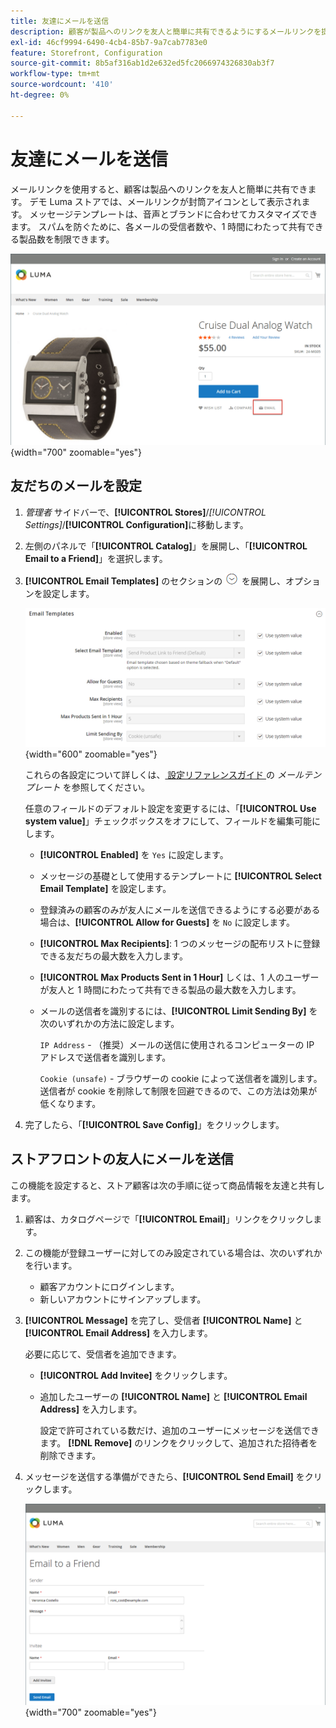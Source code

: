 ```yaml
---
title: 友達にメールを送信
description: 顧客が製品へのリンクを友人と簡単に共有できるようにするメールリンクを提供する方法を説明します。
exl-id: 46cf9994-6490-4cb4-85b7-9a7cab7783e0
feature: Storefront, Configuration
source-git-commit: 8b5af316ab1d2e632ed5fc2066974326830ab3f7
workflow-type: tm+mt
source-wordcount: '410'
ht-degree: 0%

---
```


# 友達にメールを送信

メールリンクを使用すると、顧客は製品へのリンクを友人と簡単に共有できます。 デモ Luma ストアでは、メールリンクが封筒アイコンとして表示されます。 メッセージテンプレートは、音声とブランドに合わせてカスタマイズできます。 スパムを防ぐために、各メールの受信者数や、1 時間にわたって共有できる製品数を制限できます。

![ 例ストアフロント – 友人にメールを送信 ](./assets/storefront-email-a-friend.png){width="700" zoomable="yes"}

## 友だちのメールを設定

1. _管理者_ サイドバーで、**[!UICONTROL Stores]**/_[!UICONTROL Settings]_/**[!UICONTROL Configuration]**&#x200B;に移動します。

1. 左側のパネルで「**[!UICONTROL Catalog]**」を展開し、「**[!UICONTROL Email to a Friend]**」を選択します。

1. **[!UICONTROL Email Templates]** のセクションの ![ 展開セレクター ](../assets/icon-display-expand.png) を展開し、オプションを設定します。

   ![ カタログ設定 – メールテンプレート ](../configuration-reference/catalog/assets/email-to-a-friend-email-templates.png){width="600" zoomable="yes"}

   これらの各設定について詳しくは、[ 設定リファレンスガイド ](../configuration-reference/catalog/email-to-a-friend.md) の _メールテンプレート_ を参照してください。

   任意のフィールドのデフォルト設定を変更するには、「**[!UICONTROL Use system value]**」チェックボックスをオフにして、フィールドを編集可能にします。

   - **[!UICONTROL Enabled]** を `Yes` に設定します。

   - メッセージの基礎として使用するテンプレートに **[!UICONTROL Select Email Template]** を設定します。

   - 登録済みの顧客のみが友人にメールを送信できるようにする必要がある場合は、**[!UICONTROL Allow for Guests]** を `No` に設定します。

   - **[!UICONTROL Max Recipients]**: 1 つのメッセージの配布リストに登録できる友だちの最大数を入力します。

   - **[!UICONTROL Max Products Sent in 1 Hour]** しくは、1 人のユーザーが友人と 1 時間にわたって共有できる製品の最大数を入力します。

   - メールの送信者を識別するには、**[!UICONTROL Limit Sending By]** を次のいずれかの方法に設定します。

     `IP Address` - （推奨）メールの送信に使用されるコンピューターの IP アドレスで送信者を識別します。

     `Cookie (unsafe)` - ブラウザーの cookie によって送信者を識別します。 送信者が cookie を削除して制限を回避できるので、この方法は効果が低くなります。

1. 完了したら、「**[!UICONTROL Save Config]**」をクリックします。

## ストアフロントの友人にメールを送信

この機能を設定すると、ストア顧客は次の手順に従って商品情報を友達と共有します。

1. 顧客は、カタログページで「**[!UICONTROL Email]**」リンクをクリックします。

1. この機能が登録ユーザーに対してのみ設定されている場合は、次のいずれかを行います。

   - 顧客アカウントにログインします。
   - 新しいアカウントにサインアップします。

1. **[!UICONTROL Message]** を完了し、受信者 **[!UICONTROL Name]** と **[!UICONTROL Email Address]** を入力します。

   必要に応じて、受信者を追加できます。

   - **[!UICONTROL Add Invitee]** をクリックします。

   - 追加したユーザーの **[!UICONTROL Name]** と **[!UICONTROL Email Address]** を入力します。

     設定で許可されている数だけ、追加のユーザーにメッセージを送信できます。 **[!DNL Remove]** のリンクをクリックして、追加された招待者を削除できます。

1. メッセージを送信する準備ができたら、**[!UICONTROL Send Email]** をクリックします。

   ![ ストアフロントの例 – 友人にメール ](./assets/storefront-email-a-friend-form.png){width="700" zoomable="yes"}
